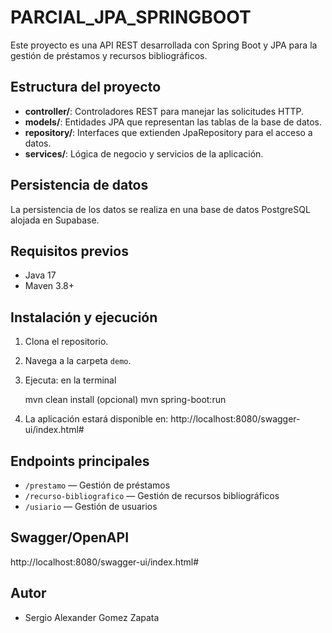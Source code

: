 # PARCIAL_JPA_SPRINGBOOT

Este proyecto es una API REST desarrollada con Spring Boot y JPA para la gestión de préstamos y recursos bibliográficos.

## Estructura del proyecto
- **controller/**: Controladores REST para manejar las solicitudes HTTP.
- **models/**: Entidades JPA que representan las tablas de la base de datos.
- **repository/**: Interfaces que extienden JpaRepository para el acceso a datos.
- **services/**: Lógica de negocio y servicios de la aplicación.

## Persistencia de datos
La persistencia de los datos se realiza en una base de datos PostgreSQL alojada en Supabase.

## Requisitos previos
- Java 17 
- Maven 3.8+

## Instalación y ejecución
1. Clona el repositorio.
2. Navega a la carpeta `demo`.
3. Ejecuta: en la terminal

   mvn clean install  (opcional)
   mvn spring-boot:run
   
  
4. La aplicación estará disponible en: http://localhost:8080/swagger-ui/index.html#


## Endpoints principales
- `/prestamo` — Gestión de préstamos
- `/recurso-bibliografico` — Gestión de recursos bibliográficos
- `/usiario` — Gestión de usuarios

## Swagger/OpenAPI
http://localhost:8080/swagger-ui/index.html#

## Autor
- Sergio Alexander Gomez Zapata


